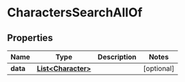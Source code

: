 

# CharactersSearchAllOf


## Properties

| Name | Type | Description | Notes |
|------------ | ------------- | ------------- | -------------|
|**data** | [**List&lt;Character&gt;**](Character.md) |  |  [optional] |



